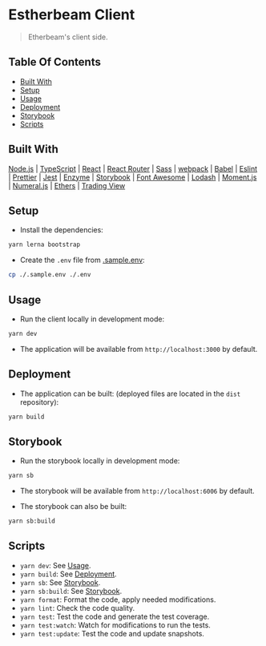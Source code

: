 # Estherbeam Client

> Etherbeam's client side.

## Table Of Contents

- [Built With](#built-with)
- [Setup](#setup)
- [Usage](#usage)
- [Deployment](#deployment)
- [Storybook](#storybook)
- [Scripts](#scripts)

## Built With

[Node.js](https://nodejs.org) |
[TypeScript](https://www.typescriptlang.org) |
[React](https://reactjs.org) |
[React Router](https://reactrouter.com) |
[Sass](https://sass-lang.com) |
[webpack](https://webpack.js.org) |
[Babel](https://babeljs.io) |
[Eslint](https://eslint.org) |
[Prettier](https://prettier.io) |
[Jest](https://jestjs.io) |
[Enzyme](https://enzymejs.github.io) |
[Storybook](https://storybook.js.org) |
[Font Awesome](https://fontawesome.com) |
[Lodash](https://lodash.com) |
[Moment.js](https://momentjs.com) |
[Numeral.js](http://numeraljs.com) |
[Ethers](https://docs.ethers.io/) |
[Trading View](https://www.tradingview.com/)

## Setup

- Install the dependencies:

```bash
yarn lerna bootstrap
```

- Create the `.env` file from [.sample.env](.sample.env):

```bash
cp ./.sample.env ./.env
```

## Usage

- Run the client locally in development mode:

```bash
yarn dev
```

- The application will be available from `http://localhost:3000` by default.

## Deployment

- The application can be built: (deployed files are located in the `dist`
  repository):

```bash
yarn build
```

## Storybook

- Run the storybook locally in development mode:

```bash
yarn sb
```

- The storybook will be available from `http://localhost:6006` by default.

- The storybook can also be built:

```bash
yarn sb:build
```

## Scripts

- `yarn dev`: See [Usage](#usage).
- `yarn build`: See [Deployment](#deployment).
- `yarn sb`: See [Storybook](#storybook).
- `yarn sb:build`: See [Storybook](#storybook).
- `yarn format`: Format the code, apply needed modifications.
- `yarn lint`: Check the code quality.
- `yarn test`: Test the code and generate the test coverage.
- `yarn test:watch`: Watch for modifications to run the tests.
- `yarn test:update`: Test the code and update snapshots.
